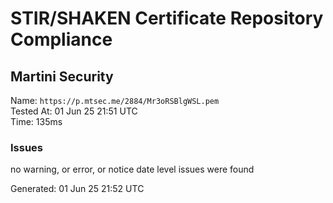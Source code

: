 # STIR/SHAKEN Certificate Repository Compliance

## Martini Security

Name: `https://p.mtsec.me/2884/Mr3oRSBlgWSL.pem`\
Tested At: 01 Jun 25 21:51 UTC\
Time: 135ms

### Issues

no warning, or error, or notice date level issues were found

Generated: 01 Jun 25 21:52 UTC